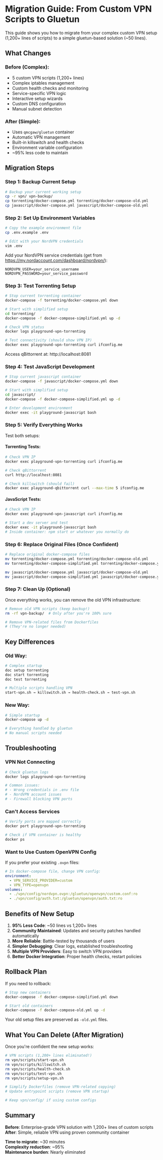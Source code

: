 # Migration Guide: From Custom VPN Scripts to Gluetun

This guide shows you how to migrate from your complex custom VPN setup (1,200+ lines of scripts) to a simple gluetun-based solution (~50 lines).

## What Changes

### Before (Complex):
- 5 custom VPN scripts (1,200+ lines)
- Complex iptables management
- Custom health checks and monitoring
- Service-specific VPN logic
- Interactive setup wizards
- Custom DNS configuration
- Manual subnet detection

### After (Simple):
- Uses `qmcgaw/gluetun` container
- Automatic VPN management
- Built-in killswitch and health checks
- Environment variable configuration
- ~95% less code to maintain

## Migration Steps

### Step 1: Backup Current Setup

```bash
# Backup your current working setup
cp -r vpn/ vpn-backup/
cp torrenting/docker-compose.yml torrenting/docker-compose-old.yml
cp javascript/docker-compose.yml javascript/docker-compose-old.yml
```

### Step 2: Set Up Environment Variables

```bash
# Copy the example environment file
cp .env.example .env

# Edit with your NordVPN credentials
vim .env
```

Add your NordVPN service credentials (get from https://my.nordaccount.com/dashboard/nordvpn/):
```env
NORDVPN_USER=your_service_username
NORDVPN_PASSWORD=your_service_password
```

### Step 3: Test Torrenting Setup

```bash
# Stop current torrenting container
docker-compose -f torrenting/docker-compose.yml down

# Start with simplified setup
cd torrenting/
docker-compose -f docker-compose-simplified.yml up -d

# Check VPN status
docker logs playground-vpn-torrenting

# Test connectivity (should show VPN IP)
docker exec playground-vpn-torrenting curl ifconfig.me
```

Access qBittorrent at: http://localhost:8081

### Step 4: Test JavaScript Development

```bash
# Stop current javascript container  
docker-compose -f javascript/docker-compose.yml down

# Start with simplified setup
cd javascript/
docker-compose -f docker-compose-simplified.yml up -d

# Enter development environment
docker exec -it playground-javascript bash
```

### Step 5: Verify Everything Works

Test both setups:

#### Torrenting Tests:
```bash
# Check VPN IP
docker exec playground-vpn-torrenting curl ifconfig.me

# Check qBittorrent
curl http://localhost:8081

# Check killswitch (should fail)
docker exec playground-qbittorrent curl --max-time 5 ifconfig.me
```

#### JavaScript Tests:
```bash
# Check VPN IP  
docker exec playground-vpn-javascript curl ifconfig.me

# Start a dev server and test
docker exec -it playground-javascript bash
# Inside container: npm start or whatever you normally do
```

### Step 6: Replace Original Files (Once Confident)

```bash
# Replace original docker-compose files
mv torrenting/docker-compose.yml torrenting/docker-compose-old.yml
mv torrenting/docker-compose-simplified.yml torrenting/docker-compose.yml

mv javascript/docker-compose.yml javascript/docker-compose-old.yml  
mv javascript/docker-compose-simplified.yml javascript/docker-compose.yml
```

### Step 7: Clean Up (Optional)

Once everything works, you can remove the old VPN infrastructure:

```bash
# Remove old VPN scripts (keep backup!)
rm -rf vpn-backup/  # Only after you're 100% sure

# Remove VPN-related files from Dockerfiles
# (They're no longer needed)
```

## Key Differences

### Old Way:
```bash
# Complex startup
doc setup torrenting
doc start torrenting  
doc test torrenting

# Multiple scripts handling VPN
start-vpn.sh → killswitch.sh → health-check.sh → test-vpn.sh
```

### New Way:
```bash
# Simple startup
docker-compose up -d

# Everything handled by gluetun
# No manual scripts needed
```

## Troubleshooting

### VPN Not Connecting
```bash
# Check gluetun logs
docker logs playground-vpn-torrenting

# Common issues:
# - Wrong credentials in .env file
# - NordVPN account issues  
# - Firewall blocking VPN ports
```

### Can't Access Services
```bash
# Verify ports are mapped correctly
docker port playground-vpn-torrenting

# Check if VPN container is healthy
docker ps
```

### Want to Use Custom OpenVPN Config
If you prefer your existing `.ovpn` files:

```yaml
# In docker-compose file, change VPN config:
environment:
  - VPN_SERVICE_PROVIDER=custom
  - VPN_TYPE=openvpn
volumes:
  - ./vpn/config/nordvpn.ovpn:/gluetun/openvpn/custom.conf:ro
  - ./vpn/config/auth.txt:/gluetun/openvpn/auth.txt:ro
```

## Benefits of New Setup

1. **95% Less Code**: ~50 lines vs 1,200+ lines
2. **Community Maintained**: Updates and security patches handled automatically
3. **More Reliable**: Battle-tested by thousands of users
4. **Simpler Debugging**: Clear logs, established troubleshooting
5. **Multiple VPN Providers**: Easy to switch VPN providers
6. **Better Docker Integration**: Proper health checks, restart policies

## Rollback Plan

If you need to rollback:

```bash
# Stop new containers
docker-compose -f docker-compose-simplified.yml down

# Start old containers
docker-compose -f docker-compose-old.yml up -d
```

Your old setup files are preserved as `-old.yml` files.

## What You Can Delete (After Migration)

Once you're confident the new setup works:

```bash
# VPN scripts (1,200+ lines eliminated!)
rm vpn/scripts/start-vpn.sh
rm vpn/scripts/killswitch.sh  
rm vpn/scripts/health-check.sh
rm vpn/scripts/test-vpn.sh
rm vpn/scripts/setup-vpn.sh

# Simplify Dockerfiles (remove VPN-related copying)
# Update entrypoint scripts (remove VPN startup)

# Keep vpn/config/ if using custom configs
```

## Summary

**Before**: Enterprise-grade VPN solution with 1,200+ lines of custom scripts  
**After**: Simple, reliable VPN using proven community container

**Time to migrate**: ~30 minutes  
**Complexity reduction**: ~95%  
**Maintenance burden**: Nearly eliminated